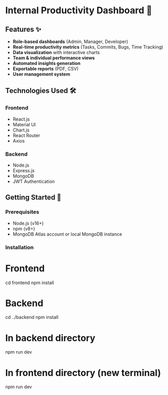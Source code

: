 # Internal Productivity Dashboard 🚀


## Features ✨

- **Role-based dashboards** (Admin, Manager, Developer)
- **Real-time productivity metrics** (Tasks, Commits, Bugs, Time Tracking)
- **Data visualization** with interactive charts
- **Team & individual performance views**
- **Automated insights generation**
- **Exportable reports** (PDF, CSV)
- **User management system**

## Technologies Used 🛠️

### Frontend
- React.js
- Material UI
- Chart.js
- React Router
- Axios

### Backend
- Node.js
- Express.js
- MongoDB
- JWT Authentication

## Getting Started 🏁

### Prerequisites
- Node.js (v16+)
- npm (v8+)
- MongoDB Atlas account or local MongoDB instance

### Installation

# Frontend
cd frontend
npm install

# Backend
cd ../backend
npm install

# In backend directory
npm run dev

# In frontend directory (new terminal)
npm run dev



